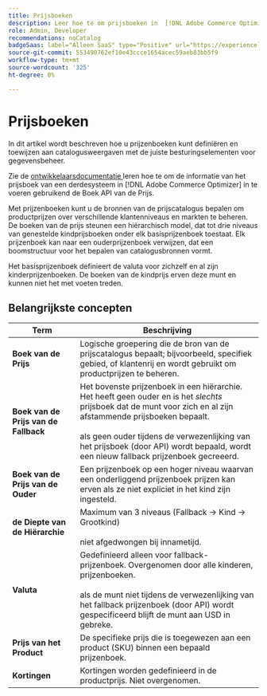 ```yaml
---
title: Prijsboeken
description: Leer hoe te om prijsboeken in  [!DNL Adobe Commerce Optimizer] te beheren.
role: Admin, Developer
recommendations: noCatalog
badgeSaas: label="Alleen SaaS" type="Positive" url="https://experienceleague.adobe.com/en/docs/commerce/user-guides/product-solutions" tooltip="Alleen van toepassing op Adobe Commerce as a Cloud Service- en Adobe Commerce Optimizer-projecten (door Adobe beheerde SaaS-infrastructuur)."
source-git-commit: 553490762ef10e43ccce1654acec59aeb83bb5f9
workflow-type: tm+mt
source-wordcount: '325'
ht-degree: 0%

---
```


# Prijsboeken

In dit artikel wordt beschreven hoe u prijzenboeken kunt definiëren en toewijzen aan catalogusweergaven met de juiste besturingselementen voor gegevensbeheer.

Zie de [ ontwikkelaarsdocumentatie ](https://developer-stage.adobe.com/commerce/services/composable-catalog/data-ingestion/api-reference/#tag/Price-Books) leren hoe te om de informatie van het prijsboek van een derdesysteem in [!DNL Adobe Commerce Optimizer] in te voeren gebruikend de Boek API van de Prijs.

Met prijzenboeken kunt u de bronnen van de prijscatalogus bepalen om productprijzen over verschillende klantenniveaus en markten te beheren. De boeken van de prijs steunen een hiërarchisch model, dat tot drie niveaus van genestelde kindprijsboeken onder elk basisprijzenboek toestaat. Elk prijzenboek kan naar een ouderprijzenboek verwijzen, dat een boomstructuur voor het bepalen van catalogusbronnen vormt.

Het basisprijzenboek definieert de valuta voor zichzelf en al zijn kinderprijzenboeken. De boeken van de kindprijs erven deze munt en kunnen niet het met voeten treden.

## Belangrijkste concepten

| Term | Beschrijving |
|------|-------------|
| **Boek van de Prijs** | Logische groepering die de bron van de prijscatalogus bepaalt; bijvoorbeeld, specifiek gebied, of klantenrij en wordt gebruikt om productprijzen te beheren. |
| **Boek van de Prijs van de Fallback** | Het bovenste prijzenboek in een hiërarchie. Het heeft geen ouder en is het *slechts* prijsboek dat de munt voor zich en al zijn afstammende prijsboeken bepaalt.<br/><br/> als geen ouder tijdens de verwezenlijking van het prijsboek (door API) wordt bepaald, wordt een nieuw fallback prijzenboek gecreeerd. |
| **Boek van de Prijs van de Ouder** | Een prijzenboek op een hoger niveau waarvan een onderliggend prijzenboek prijzen kan erven als ze niet expliciet in het kind zijn ingesteld. |
| **de Diepte van de Hiërarchie** | Maximum van 3 niveaus (Fallback → Kind → Grootkind) <br/><br/> niet afgedwongen bij innametijd. |
| **Valuta** | Gedefinieerd alleen voor fallback-prijzenboek. Overgenomen door alle kinderen, prijzenboeken.<br/><br/> als de munt niet tijdens de verwezenlijking van het fallback prijzenboek (door API) wordt gespecificeerd blijft de munt aan USD in gebreke. |
| **Prijs van het Product** | De specifieke prijs die is toegewezen aan een product (SKU) binnen een bepaald prijzenboek. |
| **Kortingen** | Kortingen worden gedefinieerd in de productprijs. Niet overgenomen. |
